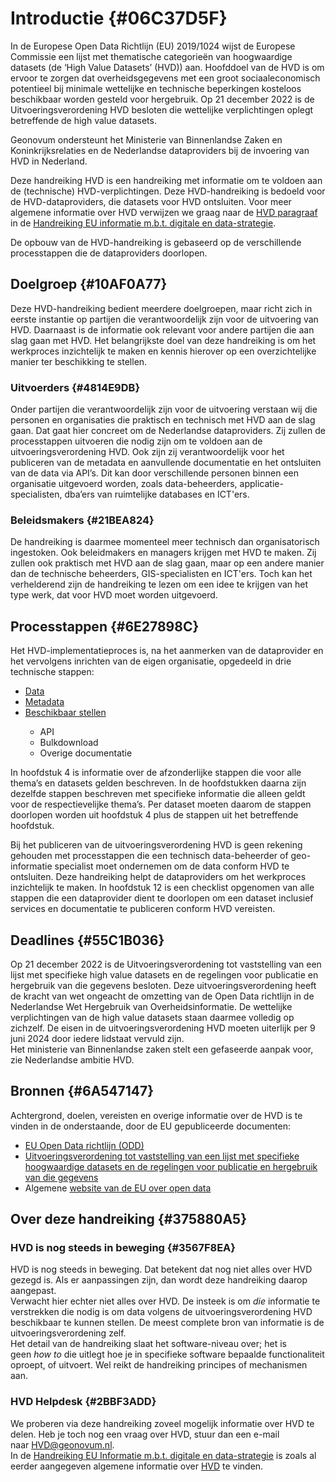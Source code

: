 # Introductie {#06C37D5F}

In de Europese Open Data Richtlijn (EU) 2019/1024 wijst de Europese Commissie een lijst met thematische categorieën van hoogwaardige datasets (de ‘High Value Datasets’ (HVD)) aan. Hoofddoel van de HVD is om ervoor te zorgen dat overheidsgegevens met een groot sociaaleconomisch potentieel bij minimale wettelijke en technische beperkingen kosteloos beschikbaar worden gesteld voor hergebruik. Op 21 december 2022 is de Uitvoeringsverordening HVD besloten die wettelijke verplichtingen oplegt betreffende de high value datasets.<br/>

Geonovum ondersteunt het Ministerie van Binnenlandse Zaken en Koninkrijksrelaties en de Nederlandse dataproviders bij de invoering van HVD in Nederland.<br/>

Deze handreiking HVD is een handreiking met informatie om te voldoen aan de (technische) HVD-verplichtingen. Deze HVD-handreiking is bedoeld voor de HVD-dataproviders, die datasets voor HVD ontsluiten. Voor meer algemene informatie over HVD verwijzen we graag naar de <a href='https://docs.geostandaarden.nl/eu/handreiking-EU-informatie/#high-value-data-lijst' target='_blank'>HVD paragraaf</a> in de <a href='https://docs.geostandaarden.nl/eu/handreiking-EU-informatie/' target='_blank'>Handreiking EU informatie m.b.t. digitale en data-strategie</a>.<br/>

De opbouw van de HVD-handreiking is gebaseerd op de verschillende processtappen die de dataproviders doorlopen. <br/>
## Doelgroep {#10AF0A77}

Deze HVD-handreiking bedient meerdere doelgroepen, maar richt zich in eerste instantie op partijen die verantwoordelijk zijn voor de uitvoering van HVD. Daarnaast is de informatie ook relevant voor andere partijen die aan slag gaan met HVD. Het belangrijkste doel van deze handreiking is om het werkproces inzichtelijk te maken en kennis hierover op een overzichtelijke manier ter beschikking te stellen.<br/>
### Uitvoerders {#4814E9DB}

Onder partijen die verantwoordelijk zijn voor de uitvoering verstaan wij die personen en organisaties die praktisch en technisch met HVD aan de slag gaan. Dat gaat hier concreet om de Nederlandse dataproviders. Zij zullen de processtappen uitvoeren die nodig zijn om te voldoen aan de uitvoeringsverordening HVD. Ook zijn zij verantwoordelijk voor het publiceren van de metadata en aanvullende documentatie en het ontsluiten van de data via API’s. Dit kan door verschillende personen binnen een organisatie uitgevoerd worden, zoals data-beheerders, applicatie-specialisten, dba’ers van ruimtelijke databases en ICT'ers.<br/>
### Beleidsmakers {#21BEA824}

De handreiking is daarmee momenteel meer technisch dan organisatorisch ingestoken. Ook beleidmakers en managers krijgen met HVD te maken. Zij zullen ook praktisch met HVD aan de slag gaan, maar op een andere manier dan de technische beheerders, GIS-specialisten en ICT'ers. Toch kan het verhelderend zijn de handreiking te lezen om een idee te krijgen van het type werk, dat voor HVD moet worden uitgevoerd.<br/>
## Processtappen {#6E27898C}

Het HVD-implementatieproces is, na het aanmerken van de dataprovider en het vervolgens inrichten van de eigen organisatie, opgedeeld in drie technische stappen:<br/>

<ul><li><a href='#37B269C7'><span style='color: #auto;'><u>Data</u></span></a></li>
<li><a href='#650CD6EF'>Metadata</a></li>
<li><a href='#37E1B35B'>Beschikbaar stellen</a></li>
  <ul><li>API</li>
  <li>Bulkdownload</li>
  <li>Overige documentatie</li></ul>
</ul>

</li>
</ul>

In hoofdstuk 4 is informatie over de afzonderlijke stappen die voor alle thema’s en datasets gelden beschreven. In de hoofdstukken daarna zijn dezelfde stappen beschreven met specifieke informatie die alleen geldt voor de respectievelijke thema’s. Per dataset moeten daarom de stappen doorlopen worden uit hoofdstuk 4 plus de stappen uit het betreffende hoofdstuk.<br/>

Bij het publiceren van de uitvoeringsverordening HVD is geen rekening gehouden met processtappen die een technisch data-beheerder of geo-informatie specialist moet ondernemen om de data conform HVD te ontsluiten. Deze handreiking helpt de dataproviders om het werkproces inzichtelijk te maken. In hoofdstuk 12 is een checklist opgenomen van alle stappen die een dataprovider dient te doorlopen om een dataset inclusief services en documentatie te publiceren conform HVD vereisten.

## Deadlines {#55C1B036}

Op 21 december 2022 is de Uitvoeringsverordening tot vaststelling van een lijst met specifieke high value datasets en de regelingen voor publicatie en hergebruik van die gegevens besloten. Deze uitvoeringsverordening heeft de kracht van wet ongeacht de omzetting van de Open Data richtlijn in de Nederlandse Wet Hergebruik van Overheidsinformatie. De wettelijke verplichtingen van de high value datasets staan daarmee volledig op zichzelf. De eisen in de uitvoeringsverordening HVD moeten uiterlijk per 9 juni 2024 door iedere lidstaat vervuld zijn. <br/>
Het ministerie van Binnenlandse zaken stelt een gefaseerde aanpak voor, zie Nederlandse ambitie HVD.

## Bronnen {#6A547147}

Achtergrond, doelen, vereisten en overige informatie over de HVD is te vinden in de onderstaande, door de EU gepubliceerde documenten:<br/>
<ul><li><a href='https://eur-lex.europa.eu/legal-content/NL/TXT/HTML/?uri=CELEX:32019L1024' target='_blank'>EU Open Data richtlijn (ODD)</a></li>
<li><a href='https://eur-lex.europa.eu/legal-content/NL/TXT/HTML/?uri=CELEX:32023R0138' target='_blank'>Uitvoeringsverordening tot vaststelling van een lijst met specifieke hoogwaardige datasets en de regelingen voor publicatie en hergebruik van die gegevens</a></li>
<li>Algemene <a href='https://data.europa.eu/nl' target='_blank'>website van de EU over open data</a></li>
</ul>

## Over deze handreiking {#375880A5}

### HVD is nog steeds in beweging {#3567F8EA}

HVD is nog steeds in beweging. Dat betekent dat nog niet alles over HVD gezegd is. Als er aanpassingen zijn, dan wordt deze handreiking daarop aangepast.<br/>
Verwacht hier echter niet alles over HVD. De insteek is om <i>die</i> informatie te verstrekken die nodig is om data volgens de uitvoeringsverordening HVD beschikbaar te kunnen stellen. De meest complete bron van informatie is de uitvoeringsverordening zelf. <br/>
Het detail van de handreiking slaat het software-niveau over; het is geen <i>how to</i> die uitlegt hoe je in specifieke software bepaalde functionaliteit oproept, of uitvoert. Wel reikt de handreiking principes of mechanismen aan.

### HVD Helpdesk {#2BBF3ADD}

We proberen via deze handreiking zoveel mogelijk informatie over HVD te delen. Heb je toch nog een vraag over HVD, stuur dan een e-mail naar <a href='mailto:HVD@geonovum.nl' target='_blank'>HVD@geonovum.nl</a>.<br/>
In de <a href='https://docs.geostandaarden.nl/eu/handreiking-EU-informatie/' target='_blank'>Handreiking EU Informatie m.b.t. digitale en data-strategie</a> is zoals al eerder aangegeven algemene informatie over <a href='https://docs.geostandaarden.nl/eu/handreiking-EU-informatie/' target='_blank'>HVD</a> te vinden.


